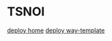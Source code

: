 # TSNOI

[deploy home](https://ddonec.github.io/TSNOI/index.html)
[deploy way-template](https://ddonec.github.io/TSNOI/way-template.html)
